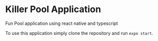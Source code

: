 # Killer Pool Application
Fun Pool application using react native and typescript

To use this application simply clone the repository and run ```expo start```.
